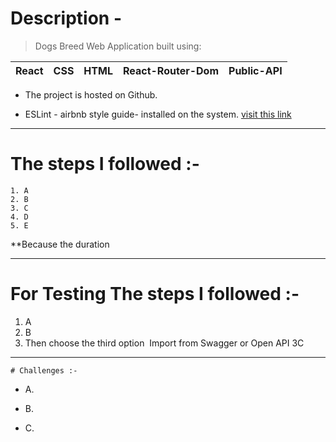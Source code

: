 # Description -

> Dogs Breed Web Application built using:

| React | CSS | HTML | React-Router-Dom | Public-API |
| ----- | --- | ---- | ---------------- | ---------- |


- The project is hosted on Github.

- ESLint - airbnb style guide- installed on the system.
  [visit this link](https://blog.echobind.com/integrating-prettier-eslint-airbnb-style-guide-in-vscode-47f07b5d7d6a)

---

# The steps I followed :-

    1. A
    2. B
    3. C
    4. D
    5. E

\*\*Because the duration

---

# For Testing The steps I followed :-

1. A
2. B
3. Then choose the third option  Import from Swagger or Open API 3C

---

    # Challenges :-

- A.

- B.

- C.
